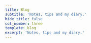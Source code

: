 ```yaml
---
title: Blog
subtitle: 'Notes, tips and my diary.'
hide_title: false
col_number: three
template: blog
excerpt: 'Notes, tips and my diary.'
---
```


